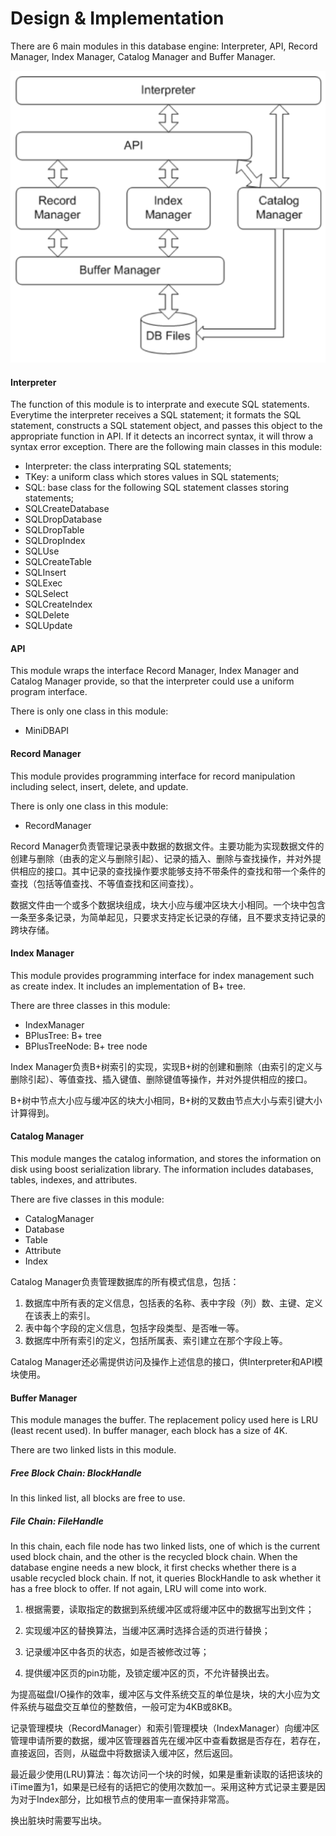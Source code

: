 # Design & Implementation

There are 6 main modules in this database engine: Interpreter, API, Record Manager, Index Manager, Catalog Manager and Buffer Manager.

<img src="https://raw.githubusercontent.com/Anapodoton/ImageHost/master/20191012101020.png" style="zoom:50%;" />

#### Interpreter

The function of this module is to interprate and execute SQL statements. Everytime the interpreter receives a SQL statement; it formats the SQL statement, constructs a SQL statement object, and passes this object to the appropriate function in API. If it detects an incorrect syntax, it will throw a syntax error exception. There are the following main classes in this module:

- Interpreter: the class interprating SQL statements;
- TKey: a uniform class which stores values in SQL statements;
- SQL: base class for the following SQL statement classes storing statements;
- SQLCreateDatabase
- SQLDropDatabase
- SQLDropTable
- SQLDropIndex
- SQLUse
- SQLCreateTable
- SQLInsert
- SQLExec
- SQLSelect
- SQLCreateIndex
- SQLDelete
- SQLUpdate



#### API

This module wraps the interface Record Manager, Index Manager and Catalog Manager provide, so that the interpreter could use a uniform program interface.

There is only one class in this module:

- MiniDBAPI

#### Record Manager

This module provides programming interface for record manipulation including select, insert, delete, and update.

There is only one class in this module:

- RecordManager

Record Manager负责管理记录表中数据的数据文件。主要功能为实现数据文件的创建与删除（由表的定义与删除引起）、记录的插入、删除与查找操作，并对外提供相应的接口。其中记录的查找操作要求能够支持不带条件的查找和带一个条件的查找（包括等值查找、不等值查找和区间查找）。

数据文件由一个或多个数据块组成，块大小应与缓冲区块大小相同。一个块中包含一条至多条记录，为简单起见，只要求支持定长记录的存储，且不要求支持记录的跨块存储。

#### Index Manager

This module provides programming interface for index management such as create index. It includes an implementation of B+ tree.

There are three classes in this module:

- IndexManager
- BPlusTree: B+ tree
- BPlusTreeNode: B+ tree node

Index Manager负责B+树索引的实现，实现B+树的创建和删除（由索引的定义与删除引起）、等值查找、插入键值、删除键值等操作，并对外提供相应的接口。

B+树中节点大小应与缓冲区的块大小相同，B+树的叉数由节点大小与索引键大小计算得到。

#### Catalog Manager

This module manges the catalog information, and stores the information on disk using boost serialization library. The information includes databases, tables, indexes, and attributes.

There are five classes in this module:

- CatalogManager
- Database
- Table
- Attribute
- Index

Catalog Manager负责管理数据库的所有模式信息，包括：

1. 数据库中所有表的定义信息，包括表的名称、表中字段（列）数、主键、定义在该表上的索引。
2. 表中每个字段的定义信息，包括字段类型、是否唯一等。
3. 数据库中所有索引的定义，包括所属表、索引建立在那个字段上等。

Catalog Manager还必需提供访问及操作上述信息的接口，供Interpreter和API模块使用。

#### Buffer Manager

This module manages the buffer. The replacement policy used here is LRU (least recent used). In buffer manager, each block has a size of 4K.

There are two linked lists in this module.

##### Free Block Chain: BlockHandle

In this linked list, all blocks are free to use.

##### File Chain: FileHandle

In this chain, each file node has two linked lists, one of which is the current used block chain, and the other is the recycled block chain. When the database engine needs a new block, it first checks whether there is a usable recycled block chain. If not, it queries BlockHandle to ask whether it has a free block to offer. If not again, LRU will come into work.



1. 根据需要，读取指定的数据到系统缓冲区或将缓冲区中的数据写出到文件；

2. 实现缓冲区的替换算法，当缓冲区满时选择合适的页进行替换；

3. 记录缓冲区中各页的状态，如是否被修改过等；

4. 提供缓冲区页的pin功能，及锁定缓冲区的页，不允许替换出去。

为提高磁盘I/O操作的效率，缓冲区与文件系统交互的单位是块，块的大小应为文件系统与磁盘交互单位的整数倍，一般可定为4KB或8KB。



记录管理模块（RecordManager）和索引管理模块（IndexManager）向缓冲区管理申请所要的数据，缓冲区管理器首先在缓冲区中查看数据是否存在，若存在，直接返回，否则，从磁盘中将数据读入缓冲区，然后返回。

最近最少使用(LRU)算法：每次访问一个块的时候，如果是重新读取的话把该块的iTime置为1，如果是已经有的话把它的使用次数加一。采用这种方式记录主要是因为对于Index部分，比如根节点的使用率一直保持非常高。

换出脏块时需要写出块。

 